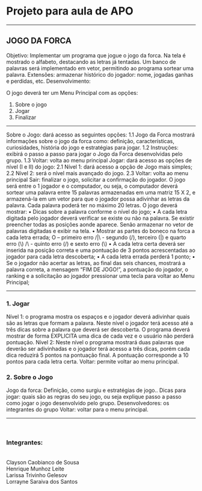 <h1>Projeto para aula de APO</h1>
<hr />
<h2>JOGO DA FORCA</h2>
<p>Objetivo: Implementar um programa que jogue o jogo da forca. Na tela é mostrado o alfabeto, destacando
as letras já tentadas. Um banco de palavras será implementado em vetor, permitindo ao programa
sortear uma palavra. Extensões: armazenar histórico do jogador: nome, jogadas ganhas e perdidas, etc.
Desenvolvimento:</p>
<p>O jogo deverá ter um Menu Principal com as opções:</p>
<ol>
<li>Sobre o jogo</li>
<li>Jogar</li>
<li>Finalizar</li>
</ol>
<hr />
<p>
Sobre o Jogo: dará acesso as seguintes opções:
1.1 Jogo da Forca mostrará informações sobre o jogo da forca como: definição, características, curiosidades,
história do jogo e estratégias para jogar.
1.2 Instruções: exibirá o passo a passo para jogar o Jogo da Forca desenvolvidas pelo grupo.
1.3 Voltar: volta ao menu principal
Jogar: dará acesso as opções de nível (I e II) do jogo:
2.1 Nível 1: dará acesso a opção de Jogo mais simples;
2.2 Nível 2: será o nível mais avançado do jogo.
2.3 Voltar: volta ao menu principal
Sair: finalizar o jogo, solicitar a confirmação do jogador.
O jogo será entre o 1 jogador e o computador, ou seja, o computador deverá sortear uma palavra entre 15
palavras armazenadas em uma matriz 15 X 2, e armazená-la em um vetor para que o jogador possa
adivinhar as letras da palavra. Cada palavra poderá ter no máximo 20 letras.
O jogo deverá mostrar:
• Dicas sobre a palavra conforme o nível do jogo;
• A cada letra digitada pelo jogador deverá verificar se existe ou não na palavra. Se existir preencher
todas as posições aonde aparece. Senão armazenar no vetor de palavras digitadas e exibir na tela.
• Mostrar as partes do boneco na forca a cada letra errada;
O – primeiro erro
/|\ - segundo (/), terceiro (|) e quarto erro (\)
/\ - quinto erro (/) e sexto erro (\)
• A cada letra certa deverá ser inserida na posição correta e uma pontuação de 3 pontos
acrescentadas ao jogador para cada letra descoberta;
• A cada letra errada perderá 1 ponto;
• Se o jogador não acertar as letras, ao final das seis chances, mostrará a palavra correta, a
mensagem “FIM DE JOGO!”, a pontuação do jogador, o ranking e a solicitação ao jogador
pressionar uma tecla para voltar ao Menu Principal;
</p>
<hr />
<h3>1. Jogar</h3>
<p>
Nível 1: o programa mostra os espaços e o jogador deverá adivinhar quais são as letras que formam a
palavra. Neste nível o jogador terá acesso até a três dicas sobre a palavra que deverá ser descoberta. O
programa deverá mostrar de forma EXPLICITA uma dica de cada vez e o usuário não perderá pontuação.
Nível 2: Neste nível o programa mostrará duas palavras que deverão ser adivinhadas e o jogador terá
acesso a três dicas, porém cada dica reduzirá 5 pontos na pontuação final. A pontuação corresponde a 10
pontos para cada letra certa.
Voltar: permite voltar ao menu principal.
</p>
<h3>2. Sobre o Jogo</h3>
<p>
Jogo da forca: Definição, como surgiu e estratégias de jogo..
Dicas para jogar: quais são as regras do seu jogo, ou seja explique passo a passo como jogar o jogo
desenvolvido pelo grupo.
 Desenvolvedores: os integrantes do grupo
Voltar: voltar para o menu principal.
</p>
<hr />
<br /> 
<h3>Integrantes:</h3>
<br />
Clayson Caobianco de Sousa<br />
Henrique Munhoz Leite<br />
Larissa Trivinho Gelesov<br />
Lorrayne Saraiva dos Santos<br />